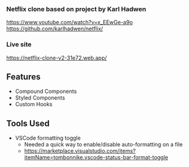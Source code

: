 ### Netflix clone based on project by Karl Hadwen

https://www.youtube.com/watch?v=x_EEwGe-a9o
https://github.com/karlhadwen/netflix/

### Live site
https://netflix-clone-v2-31e72.web.app/

## Features

-   Compound Components
-   Styled Components
-   Custom Hooks

## Tools Used

-   VSCode formatting toggle
    -   Needed a quick way to enable/disable auto-formatting on a file
    -   https://marketplace.visualstudio.com/items?itemName=tombonnike.vscode-status-bar-format-toggle
